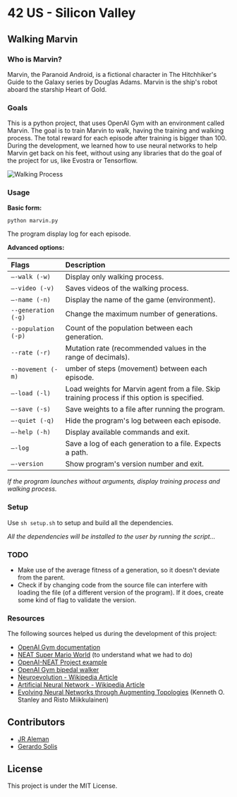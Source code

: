 # 42 US - Silicon Valley

## Walking Marvin

### Who is Marvin?

Marvin, the Paranoid Android, is a fictional character in
The Hitchhiker's Guide to the Galaxy series by Douglas Adams.
Marvin is the ship's robot aboard the starship Heart of Gold.

### Goals

This is a python project, that uses OpenAI Gym with an environment called Marvin.
The goal is to train Marvin to walk, having the training and walking process.
The total reward for each episode after training is bigger than 100. During the
development, we learned how to use neural networks to help Marvin
get back on his feet, without using any libraries that do the goal of the
project for us, like Evostra or Tensorflow.

![Walking Process](resources/walking_process.gif)

### Usage

**Basic form:**

`python marvin.py`

The program display log for each episode.

**Advanced options:**

| Flags               | Description                                                                                   |
| :------------------ |:--------------------------------------------------------------------------------------------- |
| `–-walk (-w)`       | Display only walking process.                                                                 |
| `–-video (-v)`      | Saves videos of the walking process.                                                          |
| `–-name (-n)`       | Display the name of the game (environment).                                                   |
| `--generation (-g)` | Change the maximum number of generations.                                                     |
| `--population (-p)` | Count of the population between each generation.                                              |
| `--rate (-r)`       | Mutation rate (recommended values in the range of decimals).                                  |
| `--movement (-m)`   | umber of steps (movement) between each episode.                                               |
| `–-load (-l)`       | Load weights for Marvin agent from a file. Skip training process if this option is specified. |
| `–-save (-s)`       | Save weights to a file after running the program.                                             |
| `–-quiet (-q)`      | Hide the program's log between each episode.                                                  |
| `–-help (-h)`       | Display available commands and exit.                                                          |
| `–-log`             | Save a log of each generation to a file. Expects a path.                                      |
| `–-version`         | Show program's version number and exit.                                                       |

*If the program launches without arguments, display training process and walking
process.*

### Setup

Use `sh setup.sh` to setup and build all the dependencies.

*All the dependencies will be installed to the user by running the script...*

### TODO

* Make use of the average fitness of a generation, so it doesn't deviate from the parent.
* Check if by changing code from the source file can interfere with loading the file (of a different version
of the program). If it does, create some kind of flag to validate the version.

### Resources

The following sources helped us during the development of this project:

* [OpenAI Gym documentation](https://gym.openai.com/docs)
* [NEAT Super Mario World](https://www.youtube.com/watch?v=qv6UVOQ0F44) (to understand what we had to do)
* [OpenAI-NEAT Project example](https://github.com/HackerHouseYT/OpenAI-NEAT)
* [OpenAI Gym bipedal walker](https://gym.openai.com/evaluations/eval_ujFWHmoqSniDh8cErKCVpA)
* [Neuroevolution - Wikipedia Article](https://en.wikipedia.org/wiki/Neuroevolution)
* [Artificial Neural Network - Wikipedia Article](https://en.wikipedia.org/wiki/Artificial_neural_network)
* [Evolving Neural Networks through Augmenting Topologies](http://nn.cs.utexas.edu/downloads/papers/stanley.ec02.pdf) (Kenneth O. Stanley and Risto Miikkulainen)

## Contributors

* [JR Aleman](https://github.com/jraleman/)
* [Gerardo Solis](https://github.com/corezip/)

## License

This project is under the MIT License.
